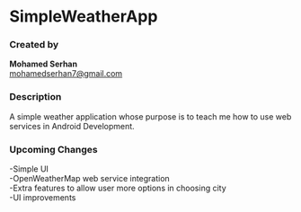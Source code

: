 # SimpleWeatherApp
### Created by 
<b>Mohamed Serhan</b>  
mohamedserhan7@gmail.com

### Description
A simple weather application whose purpose is to teach me how to use web services in Android Development.

### Upcoming Changes  
-Simple UI  
-OpenWeatherMap web service integration  
-Extra features to allow user more options in choosing city  
-UI improvements  
